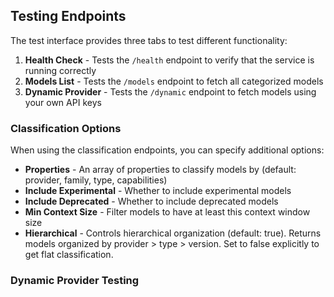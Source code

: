## Testing Endpoints

The test interface provides three tabs to test different functionality:

1. **Health Check** - Tests the `/health` endpoint to verify that the service is running correctly
2. **Models List** - Tests the `/models` endpoint to fetch all categorized models
3. **Dynamic Provider** - Tests the `/dynamic` endpoint to fetch models using your own API keys

### Classification Options

When using the classification endpoints, you can specify additional options:

- **Properties** - An array of properties to classify models by (default: provider, family, type, capabilities)
- **Include Experimental** - Whether to include experimental models
- **Include Deprecated** - Whether to include deprecated models
- **Min Context Size** - Filter models to have at least this context window size
- **Hierarchical** - Controls hierarchical organization (default: true). Returns models organized by provider > type > version. Set to false explicitly to get flat classification.

### Dynamic Provider Testing 